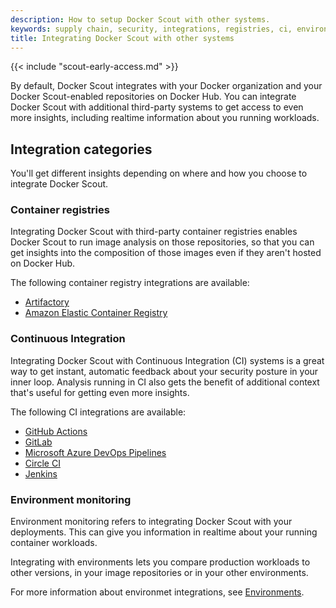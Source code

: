 ```yaml
---
description: How to setup Docker Scout with other systems.
keywords: supply chain, security, integrations, registries, ci, environments
title: Integrating Docker Scout with other systems
---
```


{{< include "scout-early-access.md" >}}

By default, Docker Scout integrates with your Docker organization and your
Docker Scout-enabled repositories on Docker Hub. You can integrate Docker Scout
with additional third-party systems to get access to even more insights,
including realtime information about you running workloads.

## Integration categories

You'll get different insights depending on where and how you choose to integrate
Docker Scout.

### Container registries

Integrating Docker Scout with third-party container
registries enables Docker Scout to run image analysis on those repositories,
so that you can get insights into the composition of those images even if they
aren't hosted on Docker Hub.

The following container registry integrations are available:

- [Artifactory](./registry/artifactory.md)
- [Amazon Elastic Container Registry](./registry/ecr.md)

### Continuous Integration

Integrating Docker Scout with Continuous Integration (CI) systems is a great
way to get instant, automatic feedback about your security posture in your inner
loop. Analysis running in CI also gets the benefit of additional context that's
useful for getting even more insights.

The following CI integrations are available:

- [GitHub Actions](./ci/gha.md)
- [GitLab](./ci/gitlab.md)
- [Microsoft Azure DevOps Pipelines](./ci/azure.md)
- [Circle CI](./ci/circle-ci.md)
- [Jenkins](./ci/jenkins.md)

### Environment monitoring

Environment monitoring refers to integrating Docker Scout with your deployments.
This can give you information in realtime about your running container workloads.

Integrating with environments lets you compare production workloads to other
versions, in your image repositories or in your other environments.

For more information about environmet integrations, see
[Environments](./environment/_index.md).
